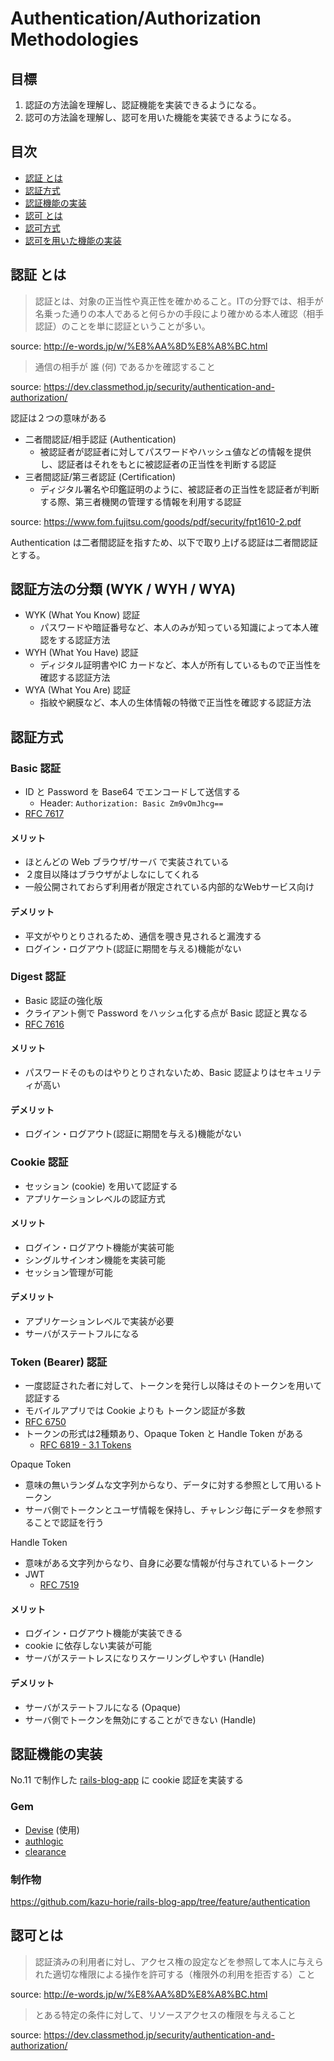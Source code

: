 # Authentication/Authorization Methodologies

## 目標

1. 認証の方法論を理解し、認証機能を実装できるようになる。
1. 認可の方法論を理解し、認可を用いた機能を実装できるようになる。

## 目次

- [認証 とは](#認証-とは)
- [認証方式](#認証方式)
- [認証機能の実装](#認証機能の実装)
- [認可 とは](#認可-とは)
- [認可方式](#認可方式)
- [認可を用いた機能の実装](#認可を用いた機能の実装)

## 認証 とは

> 認証とは、対象の正当性や真正性を確かめること。ITの分野では、相手が名乗った通りの本人であると何らかの手段により確かめる本人確認（相手認証）のことを単に認証ということが多い。

source: http://e-words.jp/w/%E8%AA%8D%E8%A8%BC.html

> 通信の相手が 誰 (何) であるかを確認すること

source: https://dev.classmethod.jp/security/authentication-and-authorization/

認証は２つの意味がある

- 二者間認証/相手認証 (Authentication)
  - 被認証者が認証者に対してパスワードやハッシュ値などの情報を提供し、認証者はそれをもとに被認証者の正当性を判断する認証
- 三者間認証/第三者認証 (Certification)
  - ディジタル署名や印鑑証明のように、被認証者の正当性を認証者が判断する際、第三者機関の管理する情報を利用する認証

source: https://www.fom.fujitsu.com/goods/pdf/security/fpt1610-2.pdf

Authentication は二者間認証を指すため、以下で取り上げる認証は二者間認証とする。

## 認証方法の分類 (WYK / WYH / WYA)

- WYK (What You Know) 認証
  - パスワードや暗証番号など、本人のみが知っている知識によって本人確認をする認証方法
- WYH (What You Have) 認証
  - ディジタル証明書やIC カードなど、本人が所有しているもので正当性を確認する認証方法
- WYA (What You Are) 認証
  - 指紋や網膜など、本人の生体情報の特徴で正当性を確認する認証方法

## 認証方式

### Basic 認証

- ID と Password を Base64 でエンコードして送信する
  - Header: `Authorization: Basic Zm9vOmJhcg==`
- [RFC 7617](https://tools.ietf.org/html/rfc7617)

#### メリット

- ほとんどの Web ブラウザ/サーバ で実装されている
- ２度目以降はブラウザがよしなにしてくれる
- 一般公開されておらず利用者が限定されている内部的なWebサービス向け

#### デメリット

- 平文がやりとりされるため、通信を覗き見されると漏洩する
- ログイン・ログアウト(認証に期間を与える)機能がない

### Digest 認証

- Basic 認証の強化版
- クライアント側で Password をハッシュ化する点が Basic 認証と異なる
- [RFC 7616](https://tools.ietf.org/html/rfc7616)

#### メリット

- パスワードそのものはやりとりされないため、Basic 認証よりはセキュリティが高い

#### デメリット

- ログイン・ログアウト(認証に期間を与える)機能がない

### Cookie 認証

- セッション (cookie) を用いて認証する
- アプリケーションレベルの認証方式

#### メリット

- ログイン・ログアウト機能が実装可能
- シングルサインオン機能を実装可能
- セッション管理が可能

#### デメリット

- アプリケーションレベルで実装が必要
- サーバがステートフルになる

### Token (Bearer) 認証

- 一度認証された者に対して、トークンを発行し以降はそのトークンを用いて認証する
- モバイルアプリでは Cookie よりも トークン認証が多数
- [RFC 6750](https://tools.ietf.org/html/rfc6750)
- トークンの形式は2種類あり、Opaque Token と Handle Token がある
  - [RFC 6819 - 3.1 Tokens](https://openid-foundation-japan.github.io/rfc6819.ja.html#section_tokens)

Opaque Token

- 意味の無いランダムな文字列からなり、データに対する参照として用いるトークン
- サーバ側でトークンとユーザ情報を保持し、チャレンジ毎にデータを参照することで認証を行う

Handle Token

- 意味がある文字列からなり、自身に必要な情報が付与されているトークン
- JWT
  - [RFC 7519](https://tools.ietf.org/html/rfc7519)

#### メリット

- ログイン・ログアウト機能が実装できる
- cookie に依存しない実装が可能
- サーバがステートレスになりスケーリングしやすい (Handle)

#### デメリット

- サーバがステートフルになる (Opaque)
- サーバ側でトークンを無効にすることができない (Handle)

## 認証機能の実装

No.11 で制作した [rails-blog-app](https://github.com/kazu-horie/rails-blog-app) に cookie 認証を実装する

### Gem

- [Devise](https://github.com/heartcombo/devise) (使用)
- [authlogic](https://github.com/binarylogic/authlogic)
- [clearance](https://github.com/thoughtbot/clearance)

### 制作物

https://github.com/kazu-horie/rails-blog-app/tree/feature/authentication

## 認可とは

> 認証済みの利用者に対し、アクセス権の設定などを参照して本人に与えられた適切な権限による操作を許可する（権限外の利用を拒否する）こと

source: http://e-words.jp/w/%E8%AA%8D%E8%A8%BC.html

> とある特定の条件に対して、リソースアクセスの権限を与えること

source: https://dev.classmethod.jp/security/authentication-and-authorization/


